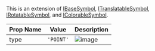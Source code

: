 This is an extension of [IBaseSymbol](/Documentation/Interfaces/IBaseSymbol.md), [ITranslatableSymbol](/Documentation/Interfaces/ITranslatableSymbol.md), [IRotatableSymbol](/Documentation/Interfaces/IRotatableSymbol.md), and [IColorableSymbol](/Documentation/Interfaces/IColorableSymbol.md).

| Prop Name | Value | Description |
| --------------------- | ------ | ------------------- |
| type | `'POINT'` | ![image](https://github.com/user-attachments/assets/9bb2c563-aa21-4254-b426-1f37e81e2b37) |
